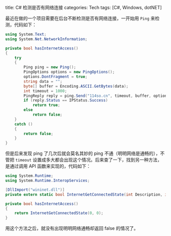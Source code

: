 title: C# 检测是否有网络连接
categories: Tech
tags: [C#, Windows, dotNET]

最近在做的一个项目需要在后台不断检测是否有网络连接，一开始用 `Ping` 来检测，代码如下：

```csharp
using System.Text;
using System.Net.NetworkInformation;

private bool hasInternetAccess()
{
	try
	{
		Ping ping = new Ping();
		PingOptions options = new PingOptions();
		options.DontFragment = true;
		string data = "";
		byte[] buffer = Encoding.ASCII.GetBytes(data);
		int timeout = 1000;
		PingReply reply = ping.Send("114so.cn", timeout, buffer, options);
		if (reply.Status == IPStatus.Success)
			return true;
		else
			return false;
	}
	catch ()
	{
		return false;
	}
}
```

但是后来发现 ping 了几次后就会莫名其妙的 ping 不通（明明网络是通畅的），不管把 `timeout` 设置成多大都会出现这个情况。后来查了一下，找到另一种方法，是通过调用 API 函数来实现的，代码如下：

```csharp
using System.Runtime;
using System.Runtime.InteropServices;

[DllImport("wininet.dll")]
private extern static bool InternetGetConnectedState(int Description, int ReservedValue);

private bool hasInternetAccess()
{
	return InternetGetConnectedState(0, 0);
}
```

用这个方法之后，就没有出现明明网络通畅却返回 false 的情况了。
